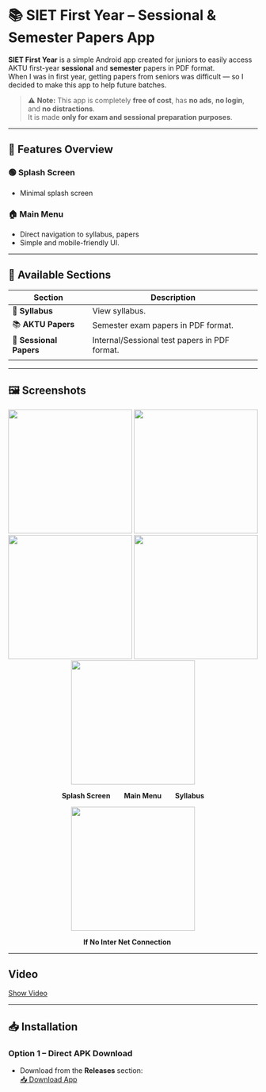 # 📚 SIET First Year – Sessional & Semester Papers App

**SIET First Year** is a simple Android app created for juniors to easily access AKTU first-year **sessional** and **semester** papers in PDF format.  
When I was in first year, getting papers from seniors was difficult — so I decided to make this app to help future batches.  

> ⚠️ **Note:** This app is completely **free of cost**, has **no ads**, **no login**, and **no distractions**.  
> It is made **only for exam and sessional preparation purposes**.

---

## 🔹 Features Overview

### 🟢 Splash Screen
- Minimal splash screen

### 🏠 Main Menu
- Direct navigation to syllabus, papers
- Simple and mobile-friendly UI.

---

## 📑 Available Sections

| Section                  | Description                                                                 |
|--------------------------|-----------------------------------------------------------------------------|
| 📜 **Syllabus**            | View  syllabus.                                        |
| 📚 **AKTU Papers**         | Semester exam papers in PDF format.                                         |
| 📝 **Sessional Papers**    | Internal/Sessional test papers in PDF format.                               |
                              |

---




## 🖼️ Screenshots

<p align="center">
  <img src="https://github.com/user-attachments/assets/76de6279-9798-49ab-8022-26a0ddfe29da" width="250"/>
  <img src="https://github.com/user-attachments/assets/ee6d3756-762a-4cb1-94da-fa36398fee18" width="250"/>
  <img src="https://github.com/user-attachments/assets/0080b66d-c9de-4246-ac11-c1bf1cab34d7" width="250"/>
  <img src="https://github.com/user-attachments/assets/3c24939e-0571-4b91-912b-01eaedf79f4a" width="250"/>
  <img src="https://github.com/user-attachments/assets/94fc7d37-c527-40c7-b327-95c6a7d5630c" width="250"/>
  
  
</p>
<p align="center">
  <b>Splash Screen</b> &nbsp;&nbsp;&nbsp;&nbsp;&nbsp; <b>Main Menu</b> &nbsp;&nbsp;&nbsp;&nbsp;&nbsp; <b>Syllabus</b>
</p>

<p align="center">
  <img src="https://github.com/user-attachments/assets/2f8da575-8c6a-4a45-9e4f-343462c3428c"width="250"/>
</p>
<p align="center">
  <b>If No Inter Net Connection</b> &nbsp;&nbsp;&nbsp;&nbsp;&nbsp; 
</p>
 <hr>

 ## Video

 [Show Video](https://github.com/user-attachments/assets/2af1d33f-d2dd-4f0d-83fe-21636a51ff66)




---

## 📥 Installation

### Option 1 – Direct APK Download
- Download from the **Releases** section:  
  [📥 Download App](https://github.com/ahmaddabeer/SIET-First-Year/blob/main/app-debug-androidTest.apk)


